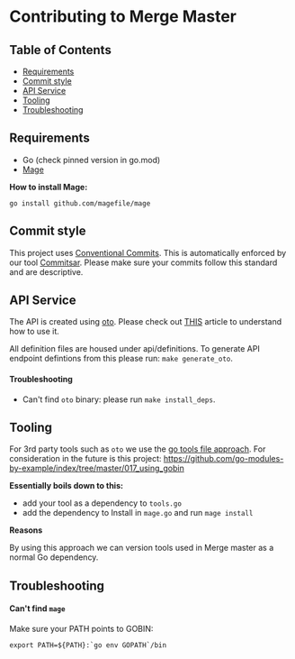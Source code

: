 # Contributing to Merge Master

## Table of Contents
- [Requirements](#requirements)
- [Commit style](#commit-style)
- [API Service](#API-service)
- [Tooling](#tooling)
- [Troubleshooting](#troubleshooting)

## Requirements

- Go (check pinned version in go.mod)
- [Mage](https://magefile.org/)

**How to install Mage:**
```
go install github.com/magefile/mage
```


## Commit style

This project uses [Conventional Commits](https://www.conventionalcommits.org/en/v1.0.0/). This is automatically enforced by our tool [Commitsar](https://github.com/aevea/commitsar). Please make sure your commits follow this standard and are descriptive.


## API Service

The API is created using [oto](https://github.com/pacedotdev/oto). Please check out [THIS](https://pace.dev/blog/2020/02/26/tech-stack-at-pace.html) article to understand how to use it.

All definition files are housed under api/definitions. To generate API endpoint defintions from this please run: `make generate_oto`.

#### Troubleshooting
- Can't find `oto` binary: please run `make install_deps`.


## Tooling

For 3rd party tools such as `oto` we use the [go tools file approach](https://github.com/golang/go/issues/25922). For consideration in the future is this project: https://github.com/go-modules-by-example/index/tree/master/017_using_gobin

**Essentially boils down to this:**
- add your tool as a dependency to `tools.go`
- add the dependency to Install in `mage.go` and run `mage install`

**Reasons**

By using this approach we can version tools used in Merge master as a normal Go dependency.

## Troubleshooting

#### Can't find `mage`

Make sure your PATH points to GOBIN:
```
export PATH=${PATH}:`go env GOPATH`/bin
```